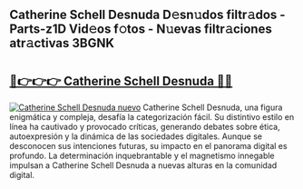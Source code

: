 ## Catherine Schell Desnuda D𝚎sn𝚞dos filtr𝚊dos - Parts-z1D Vid𝚎os f𝚘tos - N𝚞evas filtr𝚊ciones atr𝚊ctivas 3BGNK

# <h2><a href="http://mb0vhvl.tromn.icu/?c=Catherine+Schell+Desnuda">🔗👉👉👉 Catherine Schell Desnuda 🔗🔗</a></h2>

[![Catherine Schell Desnuda nuevo](https://i.imgur.com/pEAQMta.gif)](http://mb0vhvl.tromn.icu/?c=Catherine+Schell+Desnuda)
Catherine Schell Desnuda, una figura enigmática y compleja, desafía la categorización fácil. Su distintivo estilo en línea ha cautivado y provocado críticas, generando debates sobre ética, autoexpresión y la dinámica de las sociedades digitales. Aunque se desconocen sus intenciones futuras, su impacto en el panorama digital es profundo. La determinación inquebrantable y el magnetismo innegable impulsan a Catherine Schell Desnuda a nuevas alturas en la comunidad digital.

